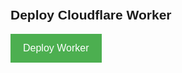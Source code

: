 <!DOCTYPE html>
<html lang="en">
<head>
  <meta charset="UTF-8">
  <meta name="viewport" content="width=device-width, initial-scale=1.0">
  <title>Deploy Worker Button</title>
  <style>
    body {
      font-family: Arial, sans-serif;
      padding: 20px;
    }
    .button {
      background-color: #4CAF50;
      color: white;
      padding: 14px 20px;
      border: none;
      cursor: pointer;
      text-align: center;
      font-size: 16px;
    }
    .button:hover {
      background-color: #45a049;
    }
    .status {
      margin-top: 20px;
    }
  </style>
</head>
<body>
  <h2>Deploy Cloudflare Worker</h2>

  <!-- Tombol untuk memulai deployment -->
  <button class="button" id="deployButton">Deploy Worker</button>

  <!-- Menampilkan status -->
  <div class="status" id="status"></div>

  <script>
    document.getElementById('deployButton').addEventListener('click', deployWorker);

    async function deployWorker() {
      document.getElementById('status').textContent = 'Deploying...';

      // Endpoint API Cloudflare untuk deploy worker (gunakan Wrangler API atau API Cloudflare)
      const deployApiUrl = 'https://api.cloudflare.com/client/v4/accounts/{account_id}/workers/scripts/{script_name}/deployments';
      
      const headers = {
        'Authorization': 'Bearer {YOUR_API_TOKEN}',  // Gantilah dengan token API Anda
        'Content-Type': 'application/json'
      };

      const response = await fetch(deployApiUrl, {
        method: 'POST',
        headers: headers,
        body: JSON.stringify({
          // Konfigurasi untuk worker, ini tergantung pada setup Anda
          "script": {
            "name": "my-worker",
            "type": "javascript"
          },
          // Data lain yang diperlukan oleh Cloudflare untuk deployment
        })
      });

      if (response.ok) {
        document.getElementById('status').textContent = 'Worker deployed successfully!';
      } else {
        const errorData = await response.json();
        document.getElementById('status').textContent = 'Failed to deploy: ' + errorData.errors[0].message;
      }
    }
  </script>
</body>
</html>
